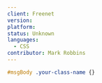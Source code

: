 ```yaml
---
client: Freenet
version:
platform:
status: Unknown
languages:
  - CSS
contributor: Mark Robbins
---
```


```css
#msgBody .your-class-name {}
```

